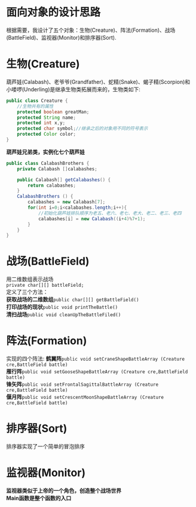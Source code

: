 # 面向对象的设计思路
根据需要，我设计了五个对象：生物(Creature)、阵法(Formation)、战场(BattleField)、监视器(Monitor)和排序器(Sort).
# 生物(Creature)
葫芦娃(Calabash)、老爷爷(Grandfather)、蛇精(Snake)、蝎子精(Scorpion)和小喽啰(Underling)是继承生物类拓展而来的，生物类如下:
```java
public class Creature {
    //生物共有的属性
    protected boolean greatMan;
    protected String name;
    protected int x,y;
    protected char symbol;//继承之后的对象用不同的符号表示
    protected Color color;
}
```
**葫芦娃兄弟类，实例化七个葫芦娃**
```java
public class CalabashBrothers {
    private Calabash []calabashes;

    public Calabash[] getCalabashes() {
        return calabashes;
    }
    CalabashBrothers () {
        calabashes = new Calabash[7];
        for(int i=0;i<calabashes.length;i++){
            //初始化葫芦娃排队顺序为老五、老六、老七、老大、老二、老三、老四
            calabashes[i] = new Calabash((i+4)%7+1);
        }
    }
}
```
# 战场(BattleField)
用二维数组表示战场  
`private char[][] battleField;`  
定义了三个方法：  
**获取战场的二维数组**`public char[][] getBattleField()`  
**打印战场的现状**`public void printTheBattle()`  
**清扫战场**`public void cleanUpTheBattleFiled()`  
# 阵法(Formation)
实现的四个阵法:
**鹤翼阵**`public void setCraneShapeBattleArray (Creature cre,BattleField battle)`  
**雁行阵**`public void setGooseShapeBattleArray (Creature cre,BattleField battle)`  
**锋矢阵**`public void setFrontalSagittalBattleArray (Creature cre,BattleField battle)`  
**偃月阵**`public void setCrescentMoonShapeBattleArray (Creature cre,BattleField battle)`  
# 排序器(Sort)
排序器实现了一个简单的冒泡排序
# 监视器(Monitor)
**监视器类似于上帝的一个角色，创造整个战场世界**  
**Main函数是整个函数的入口**
